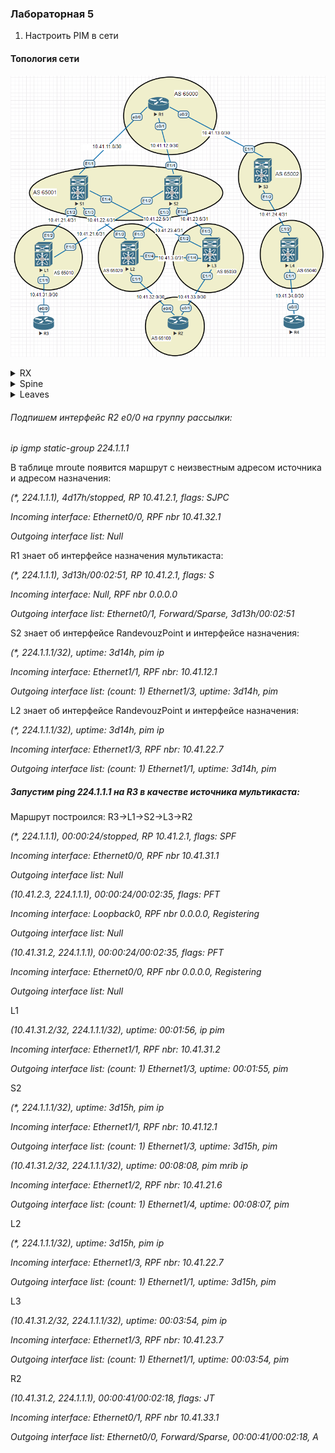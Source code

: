 ### Лабораторная 5
1. Настроить PIM в сети

#### Топология сети
![](underlay-net-bgp.PNG)

<details>
  <summary>RX</summary>
<pre><code>
ip multicast-routing
ip pim rp-address 10.41.2.1
int ran e0/0-2
 ip pim sparse-mode
int Lo0
 ip pim sparse-mode
</code></pre>
</details>
<details>
  <summary>Spine</summary>
<pre><code>
feature pim
ip pim rp-address 10.41.2.1
int e1/X
ip pim sparse-mode
</code></pre>
</details>
<details>
  <summary>Leaves</summary>
<pre><code>
feature pim
ip pim rp-address 10.41.2.1
int e1/X
ip pim sparse-mode
</code></pre>
</details>

<h6>Подпишем интерфейс R2 e0/0 на группу рассылки:</h6>

_ip igmp static-group 224.1.1.1_

В таблице mroute появится маршрут с неизвестным адресом источника и адресом назначения:

_(*, 224.1.1.1), 4d17h/stopped, RP 10.41.2.1, flags: SJPC_

_Incoming interface: Ethernet0/0, RPF nbr 10.41.32.1_
  
_Outgoing interface list: Null_

R1 знает об интерфейсе назначения мультикаста:

_(*, 224.1.1.1), 3d13h/00:02:51, RP 10.41.2.1, flags: S_

_Incoming interface: Null, RPF nbr 0.0.0.0_

_Outgoing interface list: Ethernet0/1, Forward/Sparse, 3d13h/00:02:51_

S2 знает об интерфейсе RandevouzPoint и интерфейсе назначения:

_(*, 224.1.1.1/32), uptime: 3d14h, pim ip_

_Incoming interface: Ethernet1/1, RPF nbr: 10.41.12.1_
  
_Outgoing interface list: (count: 1) Ethernet1/3, uptime: 3d14h, pim_
  
L2 знает об интерфейсе RandevouzPoint и интерфейсе назначения:

_(*, 224.1.1.1/32), uptime: 3d14h, pim ip_
  
_Incoming interface: Ethernet1/3, RPF nbr: 10.41.22.7_
  
_Outgoing interface list: (count: 1) Ethernet1/1, uptime: 3d14h, pim_


<h5>Запустим ping 224.1.1.1 на R3 в качестве источника мультикаста:</h5>

Маршрут построился: R3->L1->S2->L3->R2

_(*, 224.1.1.1), 00:00:24/stopped, RP 10.41.2.1, flags: SPF_

_Incoming interface: Ethernet0/0, RPF nbr 10.41.31.1_

_Outgoing interface list: Null_


_(10.41.2.3, 224.1.1.1), 00:00:24/00:02:35, flags: PFT_

_Incoming interface: Loopback0, RPF nbr 0.0.0.0, Registering_

_Outgoing interface list: Null_


_(10.41.31.2, 224.1.1.1), 00:00:24/00:02:35, flags: PFT_

_Incoming interface: Ethernet0/0, RPF nbr 0.0.0.0, Registering_

_Outgoing interface list: Null_

L1

_(10.41.31.2/32, 224.1.1.1/32), uptime: 00:01:56, ip pim_

_Incoming interface: Ethernet1/1, RPF nbr: 10.41.31.2_

_Outgoing interface list: (count: 1) Ethernet1/3, uptime: 00:01:55, pim_

S2

_(*, 224.1.1.1/32), uptime: 3d15h, pim ip_

_Incoming interface: Ethernet1/1, RPF nbr: 10.41.12.1_

_Outgoing interface list: (count: 1)  Ethernet1/3, uptime: 3d15h, pim_


_(10.41.31.2/32, 224.1.1.1/32), uptime: 00:08:08, pim mrib ip_

_Incoming interface: Ethernet1/2, RPF nbr: 10.41.21.6_

_Outgoing interface list: (count: 1) Ethernet1/4, uptime: 00:08:07, pim_

L2 

_(*, 224.1.1.1/32), uptime: 3d15h, pim ip_

_Incoming interface: Ethernet1/3, RPF nbr: 10.41.22.7_

_Outgoing interface list: (count: 1)  Ethernet1/1, uptime: 3d15h, pim_
    
L3

_(10.41.31.2/32, 224.1.1.1/32), uptime: 00:03:54, pim ip_

_Incoming interface: Ethernet1/3, RPF nbr: 10.41.23.7_

_Outgoing interface list: (count: 1)   Ethernet1/1, uptime: 00:03:54, pim_


R2

_(10.41.31.2, 224.1.1.1), 00:00:41/00:02:18, flags: JT_

_Incoming interface: Ethernet0/1, RPF nbr 10.41.33.1_

_Outgoing interface list:  Ethernet0/0, Forward/Sparse, 00:00:41/00:02:18, A_
